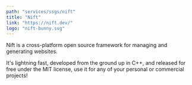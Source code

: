 ```yaml
---
path: "services/ssgs/nift"
title: "Nift"
link: "https://nift.dev/"
logo: "nift-bunny.svg"
---
```


Nift is a cross-platform open source framework for managing and generating websites.

It's lightning fast, developed from the ground up in C++, and released for free under the MIT license, use it for any of your personal or commercial projects!
